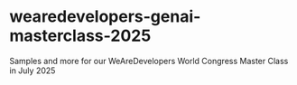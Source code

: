 # wearedevelopers-genai-masterclass-2025
Samples and more for our WeAreDevelopers World Congress Master Class in July 2025
